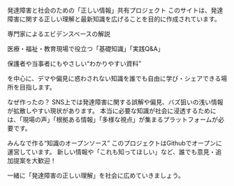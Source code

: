 発達障害と社会のための「正しい情報」共有プロジェクト
このサイトは、発達障害に関する正しい理解と最新知識を広げることを目的に作成されています。

専門家によるエビデンスベースの解説

医療・福祉・教育現場で役立つ「基礎知識」「実践Q&A」

保護者や当事者にもやさしい“わかりやすい資料”

を中心に、デマや偏見に惑わされない知識を誰でも自由に学び・シェアできる場所を目指します。

なぜ作ったの？
SNS上では発達障害に関する誤解や偏見、バズ狙いの浅い情報が拡散しやすい現状があります。
本当に必要な知識が社会に浸透するためには、「現場の声」「根拠ある情報」「多様な視点」が集まるプラットフォームが必要です。

みんなで作る“知識のオープンソース”
このプロジェクトはGithubでオープンに運営しています。
新しい情報や「これも知ってほしい」など、誰でも意見・追加提案を大歓迎！

一緒に「発達障害の正しい理解」を社会に広めていきましょう。
